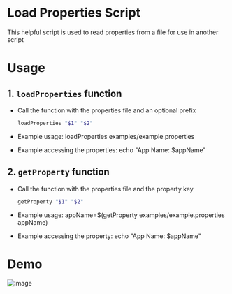 # Load Properties Script
This helpful script is used to read properties from a file for use in another script

# Usage

## 1. `loadProperties` function
- Call the function with the properties file and an optional prefix

    ```bash
    loadProperties "$1" "$2"
    ```
- Example usage: loadProperties examples/example.properties
- Example accessing the properties: echo "App Name: $appName"

## 2. `getProperty` function
- Call the function with the properties file and the property key

    ```bash
    getProperty "$1" "$2"
    ```
- Example usage: appName=$(getProperty examples/example.properties appName)
- Example accessing the property: echo "App Name: $appName"

# Demo

![image](https://github.com/user-attachments/assets/4b641531-f7af-41cd-a455-3ffe892edd04)
